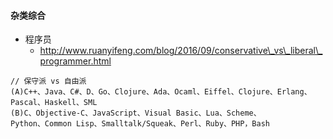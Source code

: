 #### 杂类综合

* 程序员
  * http://www.ruanyifeng.com/blog/2016/09/conservative\_vs\_liberal\_programmer.html

```
// 保守派 vs 自由派
(A)C++、Java、C#、D、Go、Clojure、Ada、Ocaml、Eiffel、Clojure、Erlang、Pascal、Haskell、SML
(B)C、Objective-C、JavaScript、Visual Basic、Lua、Scheme、
Python、Common Lisp、Smalltalk/Squeak、Perl、Ruby、PHP，Bash


```



